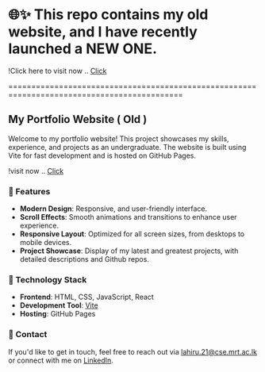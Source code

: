 # 🌐✨ This repo contains my old website, and I have recently launched a NEW ONE.

!Click here to visit now .. <a href="https://lahiru-randika.github.io/">Click</a>

============================================================================================

## My Portfolio Website ( Old )

Welcome to my portfolio website! This project showcases my skills, experience, and projects as an undergraduate. The website is built using Vite for fast development and is hosted on GitHub Pages.

!visit now .. <a href="https://lahiru-randika.github.io/lahirurandika.github.io/">Click</a>

### 🌟 Features

- **Modern Design**: Responsive, and user-friendly interface.
- **Scroll Effects**: Smooth animations and transitions to enhance user experience.
- **Responsive Layout**: Optimized for all screen sizes, from desktops to mobile devices.
- **Project Showcase**: Display of my latest and greatest projects, with detailed descriptions and Github repos.

### 🚀 Technology Stack

- **Frontend**: HTML, CSS, JavaScript, React
- **Development Tool**: [Vite](https://vitejs.dev/)
- **Hosting**: GitHub Pages
   
### 📧 Contact
If you'd like to get in touch, feel free to reach out via lahiru.21@cse.mrt.ac.lk or connect with me on <a href="https://www.linkedin.com/in/lahiru-randika-m/">LinkedIn</a>.
